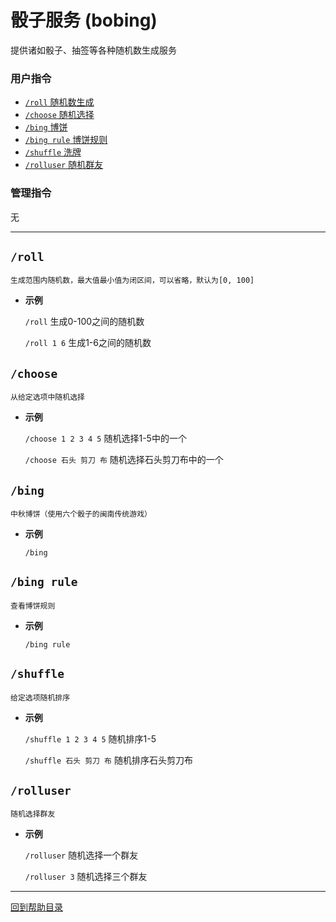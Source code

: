 # 骰子服务 (bobing)

提供诸如骰子、抽签等各种随机数生成服务

### 用户指令

- [`/roll` 随机数生成](#roll) 
- [`/choose` 随机选择](#choose) 
- [`/bing` 博饼](#bing) 
- [`/bing rule` 博饼规则](#bing-rule)
- [`/shuffle` 洗牌](#shuffle)
- [`/rolluser` 随机群友](#rolluser)

### 管理指令

无

--- 

##  `/roll`

```
生成范围内随机数，最大值最小值为闭区间，可以省略，默认为[0, 100]
```

- **示例**

    `/roll` 生成0-100之间的随机数

    `/roll 1 6` 生成1-6之间的随机数


## `/choose`

```
从给定选项中随机选择
```

- **示例**

    `/choose 1 2 3 4 5` 随机选择1-5中的一个

    `/choose 石头 剪刀 布` 随机选择石头剪刀布中的一个


## `/bing`

```
中秋博饼（使用六个骰子的闽南传统游戏）
```

- **示例**

    `/bing`


## `/bing rule`

```
查看博饼规则
```

- **示例**

    `/bing rule`


## `/shuffle`

```
给定选项随机排序
```

- **示例**

    `/shuffle 1 2 3 4 5` 随机排序1-5

    `/shuffle 石头 剪刀 布` 随机排序石头剪刀布


## `/rolluser`

```
随机选择群友
```

- **示例**

    `/rolluser` 随机选择一个群友

    `/rolluser 3` 随机选择三个群友



--- 

[回到帮助目录](./main.md)